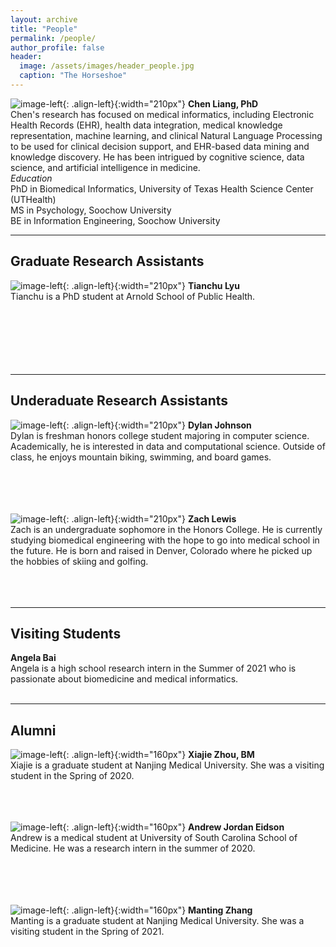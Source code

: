 ```yaml
---
layout: archive
title: "People"
permalink: /people/
author_profile: false
header:
  image: /assets/images/header_people.jpg
  caption: "The Horseshoe"
---
```


![image-left](/assets/images/avatar_ChenLiang2.jpg){: .align-left}{:width="210px"}
**Chen Liang, PhD**<br/>
Chen's research has focused on medical informatics, including Electronic Health Records (EHR), health data integration, medical knowledge representation, machine learning, and clinical Natural Language Processing to be used for clinical decision support, and EHR-based data mining and knowledge discovery. He has been intrigued by cognitive science, data science, and artificial intelligence in medicine.<br/>
*Education*<br/>
PhD in Biomedical Informatics, University of Texas Health Science Center (UTHealth)<br/>
MS in Psychology, Soochow University<br/>
BE in Information Engineering, Soochow University<br/>

---
## Graduate Research Assistants
![image-left](/assets/images/avatar_TianchuLyu.jpg){: .align-left}{:width="210px"}
**Tianchu Lyu**<br/>
Tianchu is a PhD student at Arnold School of Public Health. <br/>
<br/>
<br/>
<br/>
<br/>
<br/>
<br/>

---
## Underaduate Research Assistants
![image-left](/assets/images/avatar_DylanJohnson.jpg){: .align-left}{:width="210px"}
**Dylan Johnson**<br/>
Dylan is freshman honors college student majoring in computer science. Academically, he is interested in data and computational science. Outside of class, he enjoys mountain biking, swimming, and board games.
<br/>
<br/>
<br/>
<br/>
<br/>

![image-left](/assets/images/avatar_ZachLewis.jpg){: .align-left}{:width="210px"}
**Zach Lewis**<br/>
Zach is an undergraduate sophomore in the Honors College. He is currently studying biomedical engineering with the hope to go into medical school in the future. He is born and raised in Denver, Colorado where he picked up the hobbies of skiing and golfing. <br/>
<br/>
<br/>
<br/>

---
## Visiting Students
**Angela Bai**<br/>
Angela is a high school research intern in the Summer of 2021 who is passionate about biomedicine and medical informatics.<br/>
<br/>

---
## Alumni
![image-left](/assets/images/avatar_XiajieZhou.jpg){: .align-left}{:width="160px"}
**Xiajie Zhou, BM**<br/>
Xiajie is a graduate student at Nanjing Medical University. She was a visiting student in the Spring of 2020. <br/>
<br/>
<br/>
<br/>

![image-left](/assets/images/avatar_AndrewEidson.jpg){: .align-left}{:width="160px"}
**Andrew Jordan Eidson**<br/>
Andrew is a medical student at University of South Carolina School of Medicine. He was a research intern in the summer of 2020.<br/>
<br/>
<br/>
<br/>
<br/>

![image-left](/assets/images/avatar_MantingZhang.jpg){: .align-left}{:width="160px"}
**Manting Zhang**<br/>
Manting is a graduate student at Nanjing Medical University. She was a visiting student in the Spring of 2021.<br/>
<br/>
<br/>
<br/>
<br/>
<br/>